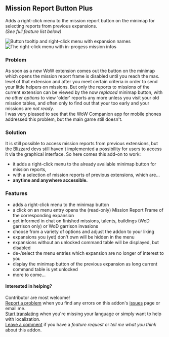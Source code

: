Mission Report Button Plus
--------------------------

Adds a right-click menu to the mission report button on the minimap for selecting reports from previous expansions.  
*(See full feature list below)*  

![Button tooltip and right-click menu with expansion names](https://media.forgecdn.net/attachments/thumbnails/364/415/310/172/mbrp_tooltip-dropdown.jpg) 
![The right-click menu with in-progess mission infos](https://media.forgecdn.net/attachments/thumbnails/364/416/310/172/mbrp_dropdown_bfa-missioncount.jpg)

### Problem

As soon as a new WoW extension comes out the button on the minimap which opens the mission report frame is disabled until you reach the max. level of that extension and after you meet certain criteria in order to send your little helpers on missions. But only the reports to missions of the current extension can be viewed by the now _replaced_ minimap button, with _no other options_ to view 'older' reports any more unless you visit your old mission tables, and often only to find out that your too early and your missions are _not ready_.  
I was very pleased to see that the WoW Companion app for mobile phones addressed this problem, but the main game still doesn't.

### Solution

It is still possible to access mission reports from previous extensions, but the Blizzard devs still haven't implemented a possibility for users to access it via the graphical interface. So here comes this add-on to work:
+ it adds a right-click menu to the already available minimap button for mission reports,
+ with a selection of mission reports of previous extensions, which are...
+ __anytime and anywhere accessible.__


### Features

+ adds a right-click menu to the minimap button
+ a click on an menu entry opens the (read-only) Mission Report Frame of the corresponding expansion
+ get informed in chat on finished missions, talents, buildings (WoD garrison only) or WoD garrison invasions
+ choose from a variety of options and adjust the addon to your liking
+ expansions you (yet) don't own will be hidden in the menu
+ expansions without an unlocked command table will be displayed, but disabled
+ de-/select the menu entries which expansion are no longer of interest to you
+ display the minimap button of the previous expansion as long current command table is yet unlocked
+ more to come...

#### Interested in helping?

Contributor are most welcome!  
[Report a problem](https://www.curseforge.com/wow/addons/mission-report-button-plus/issues) when you find any errors on this addon's [issues](https://www.curseforge.com/wow/addons/mission-report-button-plus/issues) page or email me.  
[Start translating](https://www.curseforge.com/wow/addons/mission-report-button-plus/localization) when you're missing your language or simply want to help with localization.  
[Leave a comment](https://www.curseforge.com/wow/addons/mission-report-button-plus#comments) if you have a *feature request* or *tell me what you think* about this addon.